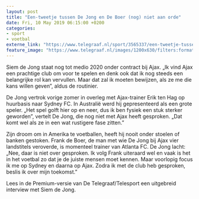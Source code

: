 ```yaml
---
layout: post
title: "Een-tweetje tussen De Jong en De Boer (nog) niet aan orde"
date: Fri, 10 May 2019 06:15:00 +0200
categories: 
- sport 
- voetbal 
externe_link: "https://www.telegraaf.nl/sport/3565337/een-tweetje-tussen-de-jong-en-de-boer-nog-niet-aan-orde"
feature_image: "https://www.telegraaf.nl/images/1200x630/filters:format(jpeg):quality(80)/cdn-kiosk-api.telegraaf.nl/702b9f4c-72e3-11e9-9af2-0217670beecd.jpg"
---
```


<p class="intro">Siem de Jong staat nog tot medio 2020 onder contract bij Ajax. „Ik vind Ajax een prachtige club om voor te spelen en denk ook dat ik nog steeds een belangrijke rol kan vervullen. Maar dat zal ik moeten bewijzen, als ze me die kans willen geven”, aldus de routinier.</p> <p>De Jong vertrok vorige zomer in overleg met Ajax-trainer Erik ten Hag op huurbasis naar Sydney FC. In Australië werd hij gepresenteerd als een grote speler. „Het spel golft hier op en neer, dus ik ben fysiek een stuk sterker geworden”, vertelt De Jong, die nog niet met Ajax heeft gesproken. „Dat komt wel als ze in een wat rustigere fase zitten.”</p><p>Zijn droom om in Amerika te voetballen, heeft hij nooit onder stoelen of banken gestoken. Frank de Boer, de man met wie De Jong bij Ajax vier landstitels veroverde, is momenteel trainer van Atlanta FC. De Jong lacht: „Nee, daar is niet over gesproken. Ik volg Frank uiteraard wel en vaak is het in het voetbal zo dat je de juiste mensen moet kennen. Maar voorlopig focus ik me op Sydney en daarna op Ajax. Zodra ik met de club heb gesproken, beslis ik over mijn toekomst.”</p><p>Lees in de Premium-versie van De Telegraaf/Telesport een uitgebreid interview met Siem de Jong.</p>
